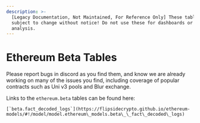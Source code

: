 ```yaml
---
description: >-
  [Legacy Documentation, Not Maintained, For Reference Only] These tables are
  subject to change without notice! Do not use these for dashboards or important
  analysis.
---
```


# Ethereum Beta Tables

Please report bugs in discord as you find them, and know we are already working on many of the issues you find, including coverage of popular contracts such as Uni v3 pools and Blur exchange.

Links to the `ethereum.beta` tables can be found here:

``[`beta.fact_decoded_logs`](https://flipsidecrypto.github.io/ethereum-models/#!/model/model.ethereum\_models.beta\_\_fact\_decoded\_logs)``
